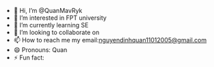 - 👋 Hi, I’m @QuanMavRyk
- 👀 I’m interested in FPT university
- 🌱 I’m currently learning SE
- 💞️ I’m looking to collaborate on 
- 📫 How to reach me my email:nguyendinhquan11012005@gmail.com
- 😄 Pronouns: Quan
- ⚡ Fun fact: 

<!---
QuanMavRyk/QuanMavRyk is a ✨ special ✨ repository because its `README.md` (this file) appears on your GitHub profile.
You can click the Preview link to take a look at your changes.
--->
